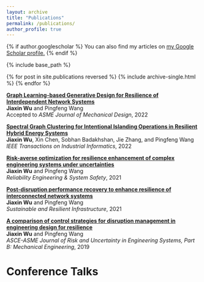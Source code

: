 ```yaml
---
layout: archive
title: "Publications"
permalink: /publications/
author_profile: true
---
```


{% if author.googlescholar %}
  You can also find my articles on <u><a href="{{author.googlescholar}}">my Google Scholar profile</a>.</u>
{% endif %}

{% include base_path %}

{% for post in site.publications reversed %}
  {% include archive-single.html %}
{% endfor %}

[**Graph Learning-based Generative Design for Resilience of Interdependent Network Systems**](https://arxiv.org/abs/2207.00931) <br>
**Jiaxin Wu** and Pingfeng Wang <br>
Accepted to *ASME Journal of Mechanical Design*, 2022 <br>

[**Spectral Graph Clustering for Intentional Islanding Operations in Resilient Hybrid Energy Systems**](hhttps://arxiv.org/abs/2203.06579) <br>
**Jiaxin Wu**, Xin Chen, Sobhan Badakhshan, Jie Zhang, and Pingfeng Wang <br>
*IEEE Transactions on Industrial Informatics*, 2022 <br>

[**Risk-averse optimization for resilience enhancement of complex engineering systems under uncertainties**](https://arxiv.org/abs/2009.02351) <br>
**Jiaxin Wu** and Pingfeng Wang <br>
*Reliability Engineering & System Safety*, 2021 <br>

[**Post-disruption performance recovery to enhance resilience of interconnected network systems**](https://www.tandfonline.com/doi/abs/10.1080/23789689.2019.1710073) <br>
**Jiaxin Wu** and Pingfeng Wang <br>
*Sustainable and Resilient Infrastructure*, 2021 <br>

[**A comparison of control strategies for disruption management in engineering design for resilience**](https://asmedigitalcollection.asme.org/risk/article/5/2/020902/726138/A-Comparison-of-Control-Strategies-for-Disruption) <br>
**Jiaxin Wu** and Pingfeng Wang <br>
*ASCE-ASME Journal of Risk and Uncertainty in Engineering Systems, Part B: Mechanical Engineering*, 2019 <br>

Conference Talks
===

